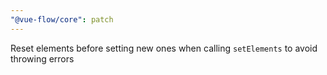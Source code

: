 ```yaml
---
"@vue-flow/core": patch
---
```


Reset elements before setting new ones when calling `setElements` to avoid throwing errors
